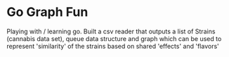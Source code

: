 # Go Graph Fun
Playing with / learning go. Built a csv reader that outputs a list of Strains (cannabis data set), queue data structure and graph which can be used to represent 'similarity' of the strains based on shared 'effects' and 'flavors' 





